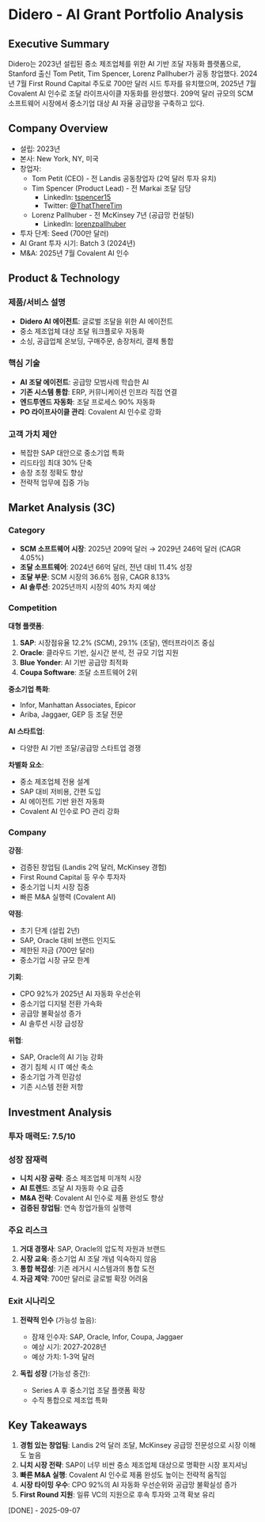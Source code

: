 # Didero - AI Grant Portfolio Analysis

## Executive Summary
Didero는 2023년 설립된 중소 제조업체를 위한 AI 기반 조달 자동화 플랫폼으로, Stanford 출신 Tom Petit, Tim Spencer, Lorenz Pallhuber가 공동 창업했다. 2024년 7월 First Round Capital 주도로 700만 달러 시드 투자를 유치했으며, 2025년 7월 Covalent AI 인수로 조달 라이프사이클 자동화를 완성했다. 209억 달러 규모의 SCM 소프트웨어 시장에서 중소기업 대상 AI 자율 공급망을 구축하고 있다.

## Company Overview
- 설립: 2023년
- 본사: New York, NY, 미국
- 창업자:
  - Tom Petit (CEO) - 전 Landis 공동창업자 (2억 달러 투자 유치)
  - Tim Spencer (Product Lead) - 전 Markai 조달 담당
    - LinkedIn: [tspencer15](https://www.linkedin.com/in/tspencer15/)
    - Twitter: [@ThatThereTim](https://twitter.com/ThatThereTim)
  - Lorenz Pallhuber - 전 McKinsey 7년 (공급망 컨설팅)
    - LinkedIn: [lorenzpallhuber](https://www.linkedin.com/in/lorenzpallhuber/)
- 투자 단계: Seed (700만 달러)
- AI Grant 투자 시기: Batch 3 (2024년)
- M&A: 2025년 7월 Covalent AI 인수

## Product & Technology
### 제품/서비스 설명
- **Didero AI 에이전트**: 글로벌 조달을 위한 AI 에이전트
- 중소 제조업체 대상 조달 워크플로우 자동화
- 소싱, 공급업체 온보딩, 구매주문, 송장처리, 결제 통합

### 핵심 기술
- **AI 조달 에이전트**: 공급망 모범사례 학습한 AI
- **기존 시스템 통합**: ERP, 커뮤니케이션 인프라 직접 연결
- **엔드투엔드 자동화**: 조달 프로세스 90% 자동화
- **PO 라이프사이클 관리**: Covalent AI 인수로 강화

### 고객 가치 제안
- 복잡한 SAP 대안으로 중소기업 특화
- 리드타임 최대 30% 단축
- 송장 조정 정확도 향상
- 전략적 업무에 집중 가능

## Market Analysis (3C)
### Category
- **SCM 소프트웨어 시장**: 2025년 209억 달러 → 2029년 246억 달러 (CAGR 4.05%)
- **조달 소프트웨어**: 2024년 66억 달러, 전년 대비 11.4% 성장
- **조달 부문**: SCM 시장의 36.6% 점유, CAGR 8.13%
- **AI 솔루션**: 2025년까지 시장의 40% 차지 예상

### Competition
**대형 플랫폼**:
1. **SAP**: 시장점유율 12.2% (SCM), 29.1% (조달), 엔터프라이즈 중심
2. **Oracle**: 클라우드 기반, 실시간 분석, 전 규모 기업 지원
3. **Blue Yonder**: AI 기반 공급망 최적화
4. **Coupa Software**: 조달 소프트웨어 2위

**중소기업 특화**:
- Infor, Manhattan Associates, Epicor
- Ariba, Jaggaer, GEP 등 조달 전문

**AI 스타트업**:
- 다양한 AI 기반 조달/공급망 스타트업 경쟁

**차별화 요소**:
- 중소 제조업체 전용 설계
- SAP 대비 저비용, 간편 도입
- AI 에이전트 기반 완전 자동화
- Covalent AI 인수로 PO 관리 강화

### Company
**강점**:
- 검증된 창업팀 (Landis 2억 달러, McKinsey 경험)
- First Round Capital 등 우수 투자자
- 중소기업 니치 시장 집중
- 빠른 M&A 실행력 (Covalent AI)

**약점**:
- 초기 단계 (설립 2년)
- SAP, Oracle 대비 브랜드 인지도
- 제한된 자금 (700만 달러)
- 중소기업 시장 규모 한계

**기회**:
- CPO 92%가 2025년 AI 자동화 우선순위
- 중소기업 디지털 전환 가속화
- 공급망 불확실성 증가
- AI 솔루션 시장 급성장

**위협**:
- SAP, Oracle의 AI 기능 강화
- 경기 침체 시 IT 예산 축소
- 중소기업 가격 민감성
- 기존 시스템 전환 저항

## Investment Analysis
### 투자 매력도: 7.5/10

### 성장 잠재력
- **니치 시장 공략**: 중소 제조업체 미개척 시장
- **AI 트렌드**: 조달 AI 자동화 수요 급증
- **M&A 전략**: Covalent AI 인수로 제품 완성도 향상
- **검증된 창업팀**: 연속 창업가들의 실행력

### 주요 리스크
1. **거대 경쟁사**: SAP, Oracle의 압도적 자원과 브랜드
2. **시장 교육**: 중소기업 AI 조달 개념 익숙하지 않음
3. **통합 복잡성**: 기존 레거시 시스템과의 통합 도전
4. **자금 제약**: 700만 달러로 글로벌 확장 어려움

### Exit 시나리오
1. **전략적 인수** (가능성 높음):
   - 잠재 인수자: SAP, Oracle, Infor, Coupa, Jaggaer
   - 예상 시기: 2027-2028년
   - 예상 가치: 1-3억 달러

2. **독립 성장** (가능성 중간):
   - Series A 후 중소기업 조달 플랫폼 확장
   - 수직 통합으로 제조업 특화

## Key Takeaways
1. **경험 있는 창업팀**: Landis 2억 달러 조달, McKinsey 공급망 전문성으로 시장 이해도 높음
2. **니치 시장 전략**: SAP이 너무 비싼 중소 제조업체 대상으로 명확한 시장 포지셔닝
3. **빠른 M&A 실행**: Covalent AI 인수로 제품 완성도 높이는 전략적 움직임
4. **시장 타이밍 우수**: CPO 92%의 AI 자동화 우선순위와 공급망 불확실성 증가
5. **First Round 지원**: 일류 VC의 지원으로 후속 투자와 고객 확보 유리

[DONE] - 2025-09-07